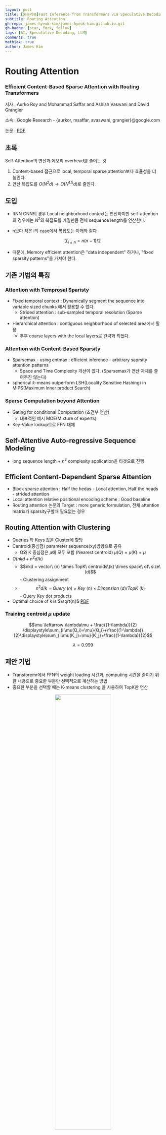 ```yaml
---
layout: post
title: [논문리뷰]Fast Inference from Transformers via Speculative Decoding
subtitle: Routing Attention
gh-repo: james-hyeok-kim/james-hyeok-kim.github.io.git
gh-badge: [star, fork, follow]
tags: [AI, Speculative Decoding, LLM]
comments: true
mathjax: true
author: James Kim
---
```


# Routing Attention
### Efficient Content-Based Sparse Attention with Routing Transformers
저자 : Aurko Roy and Mohammad Saffar and Ashish Vaswani and David Grangier

소속 : Google Research - {aurkor, msaffar, avaswani, grangier}@google.com

논문 : [PDF](https://arxiv.org/pdf/2003.05997)

## 초록
Self-Attention의 연산과 메모리 overhead를 줄이는 것
1. Content-based 접근으로 local, temporal sparse attention보다 효율성을 더 높인다.
2. 연산 복잡도를 $O(N^{2}d) \rightarrow O(N^{1.5}d)$로 줄인다.

## 도입
* RNN CNN의 경우 Local neighborhood context는 연산하지만 self-attention의 경우에는 $N^2$의 복잡도를 가질만큼 전체 sequence length를 연산한다.
  
* n보다 작은 i의 case에서 복잡도는 아래와 같다

$$ \displaystyle\sum_{i\leq n} = n(n-1)/2 $$


* 때문에, Memory efficient attention은 "data independent" 하거나, "fixed sparsity patterns"을 가져야 한다.

## 기존 기법의 특징
### Attention with Temprosal Sparisty
* Fixed temporal context : Dynamically segment the sequence into variable sized chunks 에서 활용할 수 없다.
  - Strided attention : sub-sampled temporal resolution (Sparse attention)
* Hierarchical attention : contiguous neighborhood of selected area에서 활용
  - 추후 coarse layers with the local layers로 간략화 되었다.

### Attention with Content-Based Sparsity
* Sparsemax - using entmax : efficient inference - arbitrary saprsity attention patterns
  - Space and Time Complexity 개선이 없다. (Sparsemax가 연산 자체를 줄여주진 않는다)
* spherical $k$-means outperform LSH(Locality Sensitive Hashing) in MIPS(Maximum Inner product Search)

### Sparse Computation beyond Attention
* Gating for conditional Computation (조건부 연산)
  - 대표적인 예시 MOE(Mixture of experts)
* Key-Value lookup으로 FFN 대체

## Self-Attentive Auto-regressive Sequence Modeling
* long sequence length + $n^2$ complexity application을 타겟으로 진행

## Efficient Content-Dependent Sparse Attention
* Block sparse attention : Half the hedas - Local attention, Half the heads - strided attention
* Local attention relative positional encoding scheme : Good baseline 
* Routing attention 논문의 Target : more generic formulation, 전체 attention matrix가 sparsity구할때 필요없는 경우


## Routing Attention with Clustering
* Queries 와 Keys 값을 Cluster에 할당
* Centroid(중심점) parameter sequence(xy)방향으로 공유
  - Q와 K 중심점은 $\mu$에 모두 포함 (Nearest centroid) $\mu(Q) = \mu(K) = \mu$
* $O(nkd+n^2d/k)$
  - $$nkd = vector\ (n) \times TopK\ centroids\(k) \times space\ of\ size\ (d)$$ - Clustering assignment
  - $$n^2d/k = Query\ (n)\ \times \ Key\ (n)\ \times \ Dimension\ (d) / TopK\ (k)$$ - Query Key dot products 
* Optimal choice of $k$ is $\sqrt{n}$ [PDF](https://arxiv.org/pdf/1904.10509)

### Training centroid $\mu$ update
$$\mu \leftarrow \lambda\mu + \frac{(1-\lambda)}{2} \displaystyle\sum_{i:\mu(Q_i)=\mu}{Q_i}+\frac{(1-\lambda)}{2}\displaystyle\sum_{i:\mu(K_j)=\mu}{K_j}+\frac{(1-\lambda)}{2}$$

$$\lambda = 0.999$$

## 제안 기법
* Transforemr에서 FFN의 weight loading 시간과, computing 시간을 줄이기 위한 내용으로 중요한 부분만 선택적으로 계산하는 방법
* 중요한 부분을 선택할 때는 K-means clustering 을 사용하여 TopK만 연산
<p align="center">
<img src = "https://github.com/user-attachments/assets/205093f1-1bcf-406c-9168-4bb984adbd9f" width="60%" height="60%">
</p> 
<p align="center">
<img src = "https://github.com/user-attachments/assets/f2853b12-2604-4e54-9404-8c612644cd42" width="40%" height="40%">
</p>


## 실험
* Bits/dim이 가장 낮은 것은 Routing Transformer Heads 4, Layers 4, Attention window 1024
* Steps/sec가 가장 많은 것은 Routing Heads 2, Layers 2, Attention window 512

<p align="center">
<img src = "https://github.com/user-attachments/assets/49d86288-f6f5-4bfa-888f-6cc0f704bbd6" width="50%" height="50%">
</p>

* 비교군 대비, Perplexity와 Bits/dim 모두 낮은 수준 (좋은 기법)

<p align="center">
<img src = "https://github.com/user-attachments/assets/95ce8dbd-5bce-4d87-a18a-306ed2c0b08f" width="45%" height="50%">
<img src = "https://github.com/user-attachments/assets/3320cac0-856b-493f-ab9a-b8907ebde081" width="45%" height="50%">
</p>


---

## 부록 - 추가로 공부한 내용
### Sparsemax & Entmax
#### Sparsemax
Sparse.Softmax를 의미하여 0이 아닌, i,j만 softmax처리하고 나머지는 0으로 처리되는 것을 의미

$$ Softmax{(x_{i})} = \frac{ \exp{(x_{i})}}{\displaystyle\sum_i\exp{(x_i})} $$

>where $i,j$ run over sparse tensor indices and unspecified entries are ignores. 
>
>This is equivalent to defining unspecified entries as negative infinity so that 
$exp(x_k)=0$ when the entry with index $k$ has not specified.

#### Entmax
[PDF](https://arxiv.org/pdf/1905.05702)

<p align="center">
<img src = "https://github.com/user-attachments/assets/41c6f17e-b362-4736-99fc-400f7f272fab" width="40%" height="40%">
</p>


#### Batch Normalization
- Batch dimension (N or B) Normalization - Batch size 작은 LSTM/RNN에서 불리
- Multi Batch with 1 channel, 1 Width total Height or 1 Height total Width

#### Layer Normalization
- Sequence dimension (X-Y) normalization
-  1channel Total Width Height

$$μ^l = \frac{1}{H} \displaystyle\sum_{i=1}^{H}a_i^l$$
>$$a_i^l$$ $$l^{th}$$ layer의 $$i^{th}$$ hidden unit으로 들어가는 인풋 총합의 정규화 값

$$ \sigma^l = \sqrt{\frac{1}{H}{\displaystyle\sum_{i=1}^{H}(a_i^l - μ^l)^2}}$$

> Covariate Shift
> 
> 특정 layer output의 변화가 다음 layer로의 인풋 총합에 correlated 변화를 크게 일으킨다.
이러한 covariate shift 문제는, 각 layer에서의 인풋 총합의 mean과 variance를 고정시킴으로써 해결할 수 있다.

<p align="center">
<img src = "https://github.com/user-attachments/assets/40a8c561-97d4-446a-8eb0-017c3ac7c95f" width="40%" height="40%">
</p>

### K-mean clustering
#### 작동원리
1. 군집의 개수(K) 설정
2. 초기 중심점 설정
3. 데이터 군집에 할당(배정)
4. 중심점 재설정(갱신)
5. 데이터를 군집에 재할당(배정) - 4,5 반복


#### example
1. 군집 개수 설정 - 3
<P align="center"> <img src="https://github.com/user-attachments/assets/39c7f619-35b3-4690-bf12-a86c0cdea71f" width="40%" height="40%"></P>

2. 초기 중심점 설정
<P align="center"> <img src="https://github.com/user-attachments/assets/54e43cf1-b6ec-49dd-8644-797330987ae5" width="40%" height="40%"></P>

3. 데이터 군집에 할당(배정)
<P align="center"> 
<img src = "https://github.com/user-attachments/assets/854ab366-0224-475c-baee-11b3927e1522" width="40%" height="40%">
<img src = "https://github.com/user-attachments/assets/b1e0ea74-1448-406d-aafb-d73a728e1a72" width="40%" height="40%">
<img src = "https://github.com/user-attachments/assets/234ddfb8-1895-4537-9471-fc34a28b866b" width="40%" height="40%">
<img src = "https://github.com/user-attachments/assets/9c76c656-6384-4a14-b128-0a3bf417a3c5" width="40%" height="40%">
<img src = "https://github.com/user-attachments/assets/82a1fba3-acd6-43b5-9c03-8f28ebdb3096" width="40%" height="40%">
<img src = "https://github.com/user-attachments/assets/59a4db89-6233-4f50-a267-b890dcd24b1e" width="40%" height="40%">
</P>

4. 중심점 재설정(갱신)
<P align="center"> 
<img src = "https://github.com/user-attachments/assets/66d13162-9801-42ee-b84e-cbf834bf920c" width="40%" height="40%">
<img src = "https://github.com/user-attachments/assets/3a9b81cb-8745-421a-9f35-0bbddb952e77" width="40%" height="40%">
</P>

5. 데이터 군집에 재할당(배정)
<P align="center"> 
<img src = "https://github.com/user-attachments/assets/ee868ac2-b0a6-4206-9929-5d53192fff24" width="40%" height="40%">
</P>


#### K-mean Algorithm 초기 중심점 random select의 문제
1. 클러스터 중심(센트로이드)을 초기에 랜덤하게 위치시키기 때문에, 매번 결과가 달라질 수도 있다.
2. 한 번에 k개의 센트로이드를 랜덤하게 생성하기 때문에, 각 센트로이드 사이의 거리가 짧으면 분류가 제대로 이루어지지 않을 수 있다.

#### K-means++ Algorithm
1. 센트로이드를 한 번에 k개 모두 생성하는 것이 아니라, 데이터 포인터 중에서 무작위로 '1개'를 선택하여, 이 데이터를 첫 번째 센트로이드로 지정한다.
<P align="center"> <img src = "https://github.com/user-attachments/assets/d5363478-3d64-487e-9563-6015a4c69bea" width="40%" height="40%"> </P>
2. 나머지 데이터 포인터들과 센트로이드 사이의 거리를 계산한다.
<P align="center"> <img src = "https://github.com/user-attachments/assets/cd6aca41-de06-4700-af5f-cd36b8602ffc" width="40%" height="40%"> </P>
3. 그다음 생성할 센트로이드들의 위치는, 데이터 포인터들과 2번 과정에서 계산한 센트로이드 사이의 거리비례 확률에 따라 선정된다.
<P align="center"> <img src = "https://github.com/user-attachments/assets/8a50840b-2aab-4fc5-890d-eae450c710b5" width="40%" height="40%"> </P>
4. 위 과정을 k번 반복하여 총 k개의 센트로이드를 생성한다.
5. 센트로이드 사이의 거리를 최대한 멀리 위치시키는 방향으로 1개씩 총 k번 반복하여 k개의 클러스터를 만들어낸다는 뜻이다.


#### Locality-sensitive hasing
비슷한 자료를 같은 Buckets(바구니) 에 넣어서 찾는 알고리즘
* 서로 가까운 포인트들은 같은 비구니에, 먼 포인터 들은 다른 바구니에 남겨지는 확률적 알고리즘
<P align="center"> <img src = "https://github.com/user-attachments/assets/c33b9aad-189c-42c2-af72-ad6365d57b25" width="30%" height="30%"> </P>

1. Shingling
*  Shingle(조약돌) 로 만드는 단계
*  "Nadal" \rightarrow "Na", "ad", "da", "al" 로 만드는 단계 (2-shingles)

2. Jaccard Index(유사성)
* $$J(A,B) = \frac{|A \cap B|}{|A \cup B|}$$
* A:{Na, ad, da, al}
* B:{Na, ad, di, ia}
* Jaccard Index = $\frac{2}{6}$

3. hashing
* Input : $d$, Hash function : $H()$
* $d_1$, $d_2$ 유사성 높으면 $H(d_1)$ $H(d_2)$ 유사성도 높다

3-1. Min-hasing
* 1. 문서의 shingle 행렬의 행 인덱스를 랜덤으로 섞는다. 
<P align="center"> <img src = "https://github.com/user-attachments/assets/e17fd4cc-e6f3-4e6e-8521-218ca9649a43" width="30%" height="30%"> </P>
* 2. 왼쪽 갈색 Index 행렬의 1이 있는 곳을 보면 2번째와 4번째 열에 해당한다.
     그러므로, Signature 행렬에서 1이라는 행의 인덱스를 2번째와 4번째 열에 넣어 준다.
     그리고 2번째 행 인덱스에서의 행의 값을 보면, 1이 1번째와 3번째에서 등장한다.
     그러면 2라는 행의 인덱스를 해당 열에 넣어 준다.
     Signature matrix M이 다 차면 끝
<P align="center"> <img src = "https://github.com/user-attachments/assets/09bbaf25-5810-4365-8658-2078f3d3df24" width="30%" height="30%"> </P>
* 3. 3가지 랜덤 인덱스의 Signature 값
<P align="center"> <img src = "https://github.com/user-attachments/assets/cc4e3343-85c8-48ea-b939-293a9790aab7" width="30%" height="30%"> </P>
* 4. Signature 행렬의 Jaccard Index 유사성을 판별
<P align="center"> <img src = "https://github.com/user-attachments/assets/2d0f03fa-5c3d-4e3e-8456-7072b0927371" width="30%" height="30%"> </P>

4. Locality-sensitive hashing
* LSH의 일반적인 아이디어는 2개의 문서의 signature를 만들었을 때, 그것이 이 두 문서들이 쌍인지 아닌지를 판별할 수 있는 알고리즘을 찾는 것이다.
* Band partitioning을 하여서 해쉬 함수를 나누고 이를 bucket에 넣어 유사한것 끼리 비교한다.(bxr은 상수, b가 줄어들면 r이 늘고)
<P align="center"> <img src = "https://github.com/user-attachments/assets/dda943ec-a277-41b8-88a1-ac1f9087723b" width="30%" height="30%">
<img src = "https://github.com/user-attachments/assets/0f6ea840-a717-4e60-a1b0-0271b2dc1aab" width="30%" height="30%"> </P>
